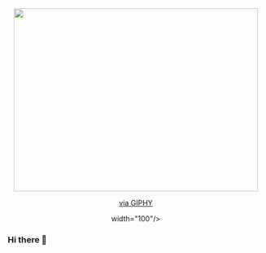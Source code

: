 <div id="header" align="center">
  <img src=<iframe src="https://giphy.com/embed/2Wg8MvTPT87YoFZKOJ" width="480" height="360" frameBorder="0" class="giphy-embed" allowFullScreen></iframe><p><a href="https://giphy.com/gifs/girlswhocode-computer-2Wg8MvTPT87YoFZKOJ">via GIPHY</a></p> width="100"/>
</div>

### Hi there 👋

<!--
**chrisane/chrisane** is a ✨ _special_ ✨ repository because its `README.md` (this file) appears on your GitHub profile.

Here are some ideas to get you started:

- 🔭 I’m currently working on ...
- 🌱 I’m currently learning ...
- 👯 I’m looking to collaborate on ...
- 🤔 I’m looking for help with ...
- 💬 Ask me about ...
- 📫 How to reach me: https://www.linkedin.com/in/chantelle-c-van-wyk-7989bb33/
- 😄 Pronouns: She/Her
- ⚡ Fun fact: ...
-->

